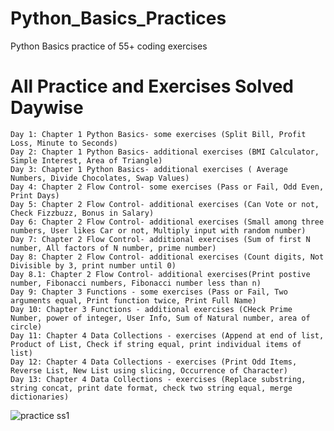 # Python_Basics_Practices
Python Basics practice of 55+ coding exercises

# All Practice and Exercises Solved Daywise
    Day 1: Chapter 1 Python Basics- some exercises (Split Bill, Profit Loss, Minute to Seconds)
    Day 2: Chapter 1 Python Basics- additional exercises (BMI Calculator, Simple Interest, Area of Triangle)
    Day 3: Chapter 1 Python Basics- additional exercises ( Average Numbers, Divide Chocolates, Swap Values)
    Day 4: Chapter 2 Flow Control- some exercises (Pass or Fail, Odd Even, Print Days)
    Day 5: Chapter 2 Flow Control- additional exercises (Can Vote or not, Check Fizzbuzz, Bonus in Salary)
    Day 6: Chapter 2 Flow Control- additional exercises (Small among three numbers, User likes Car or not, Multiply input with random number)
    Day 7: Chapter 2 Flow Control- additional exercises (Sum of first N number, All factors of N number, prime number)
    Day 8: Chapter 2 Flow Control- additional exercises (Count digits, Not Divisible by 3, print number until 0)
    Day 8.1: Chapter 2 Flow Control- additional exercises(Print postive number, Fibonacci numbers, Fibonacci number less than n)
    Day 9: Chapter 3 Functions - some exercises (Pass or Fail, Two arguments equal, Print function twice, Print Full Name)
    Day 10: Chapter 3 Functions - additional exercises (CHeck Prime Number, power of integer, User Info, Sum of Natural number, area of circle)
    Day 11: Chapter 4 Data Collections - exercises (Append at end of list, Product of List, Check if string equal, print individual items of list)
    Day 12: Chapter 4 Data Collections - exercises (Print Odd Items, Reverse List, New List using slicing, Occurrence of Character)
    Day 13: Chapter 4 Data Collections - exercises (Replace substring, string concat, print date format, check two string equal, merge dictionaries)
    

![practice ss1](https://github.com/user-attachments/assets/2e421dd5-2cbc-48ad-bbff-3613cc3ab0d5)    